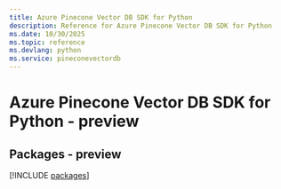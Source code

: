 ```yaml
---
title: Azure Pinecone Vector DB SDK for Python
description: Reference for Azure Pinecone Vector DB SDK for Python
ms.date: 10/30/2025
ms.topic: reference
ms.devlang: python
ms.service: pineconevectordb
---
```

# Azure Pinecone Vector DB SDK for Python - preview
## Packages - preview
[!INCLUDE [packages](pinecone-vector-db-index.md)]